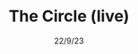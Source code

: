 ---
layout: music
title: The Circle (live)
date: 22/9/23
publish: true
order: 1
summary: Live collaboration with Adam Roberts & Tom Phillips.
description: This is a (mostly) live album, recorded in 2022, that includes collaborations with jazz bassist Adam Roberts and jazz drummer Tom Phillips. These songs bring together multiple musical influences, such as early rock, folk music and contemporary jazz. Many lyrical themes are explored throughout the album, including meditation, consumerism and the current state of the natural world. Kinna has also featured two songs where she sings at the cello (instead of the piano).
bandcamp: the-circle-live-album
spotify: 
applemusic:
soundcloud:
default: bandcamp
image: https://f4.bcbits.com/img/a2884233009_16.jpg
---